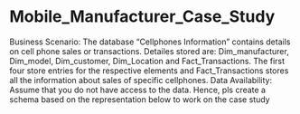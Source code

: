 # Mobile_Manufacturer_Case_Study

Business Scenario: The database “Cellphones Information” contains details on 
cell phone sales or transactions. 
Detailes stored are: Dim_manufacturer, Dim_model, Dim_customer, 
Dim_Location and Fact_Transactions. 
The first four store entries for the respective elements and Fact_Transactions 
stores all the information about sales of specific cellphones. 
Data Availability: Assume that you do not have access to the data. Hence, pls
create a schema based on the representation below to work on the case study
